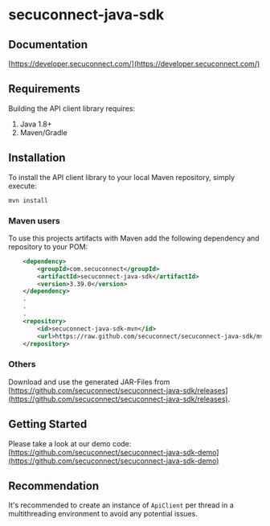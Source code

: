 # secuconnect-java-sdk

## Documentation

[https://developer.secuconnect.com/](https://developer.secuconnect.com/)

## Requirements

Building the API client library requires:
1. Java 1.8+
2. Maven/Gradle

## Installation

To install the API client library to your local Maven repository, simply execute:

```shell
mvn install
```

### Maven users

To use this projects artifacts with Maven add the following dependency and repository to your POM:

``` xml
    <dependency>
        <groupId>com.secuconnect</groupId>
        <artifactId>secuconnect-java-sdk</artifactId>
        <version>3.39.0</version>
    </dependency>
    .
    .
    .
    <repository>
        <id>secuconnect-java-sdk-mvn</id>
        <url>https://raw.github.com/secuconnect/secuconnect-java-sdk/mvn-repo/</url>
    </repository>
```

### Others

Download and use the generated JAR-Files from [https://github.com/secuconnect/secuconnect-java-sdk/releases](https://github.com/secuconnect/secuconnect-java-sdk/releases).


## Getting Started

Please take a look at our demo code: [https://github.com/secuconnect/secuconnect-java-sdk-demo](https://github.com/secuconnect/secuconnect-java-sdk-demo)


## Recommendation

It's recommended to create an instance of `ApiClient` per thread in a multithreading environment to avoid any potential issues.
